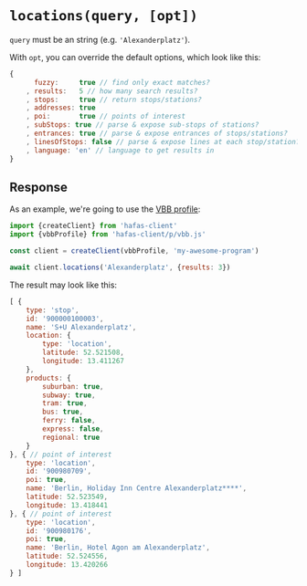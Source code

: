 # `locations(query, [opt])`

`query` must be an string (e.g. `'Alexanderplatz'`).

With `opt`, you can override the default options, which look like this:

```js
{
	  fuzzy:     true // find only exact matches?
	, results:   5 // how many search results?
	, stops:     true // return stops/stations?
	, addresses: true
	, poi:       true // points of interest
	, subStops: true // parse & expose sub-stops of stations?
	, entrances: true // parse & expose entrances of stops/stations?
	, linesOfStops: false // parse & expose lines at each stop/station?
	, language: 'en' // language to get results in
}
```

## Response

As an example, we're going to use the [VBB profile](../p/vbb):

```js
import {createClient} from 'hafas-client'
import {vbbProfile} from 'hafas-client/p/vbb.js'

const client = createClient(vbbProfile, 'my-awesome-program')

await client.locations('Alexanderplatz', {results: 3})
```

The result may look like this:

```js
[ {
	type: 'stop',
	id: '900000100003',
	name: 'S+U Alexanderplatz',
	location: {
		type: 'location',
		latitude: 52.521508,
		longitude: 13.411267
	},
	products: {
		suburban: true,
		subway: true,
		tram: true,
		bus: true,
		ferry: false,
		express: false,
		regional: true
	}
}, { // point of interest
	type: 'location',
	id: '900980709',
	poi: true,
	name: 'Berlin, Holiday Inn Centre Alexanderplatz****',
	latitude: 52.523549,
	longitude: 13.418441
}, { // point of interest
	type: 'location',
	id: '900980176',
	poi: true,
	name: 'Berlin, Hotel Agon am Alexanderplatz',
	latitude: 52.524556,
	longitude: 13.420266
} ]
```
